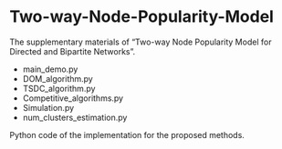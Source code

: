 # Two-way-Node-Popularity-Model

The supplementary materials of “Two-way Node Popularity Model for Directed and Bipartite Networks”.

- main_demo.py
- DOM_algorithm.py
- TSDC_algorithm.py
- Competitive_algorithms.py
- Simulation.py
- num_clusters_estimation.py


Python code of the implementation for the proposed methods. 
